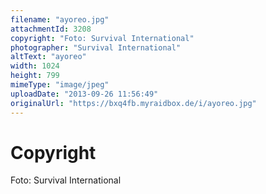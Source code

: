 ```yaml
---
filename: "ayoreo.jpg"
attachmentId: 3208
copyright: "Foto: Survival International"
photographer: "Survival International"
altText: "ayoreo"
width: 1024
height: 799
mimeType: "image/jpeg"
uploadDate: "2013-09-26 11:56:49"
originalUrl: "https://bxq4fb.myraidbox.de/i/ayoreo.jpg"
---
```


# Copyright

Foto: Survival International

